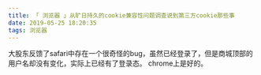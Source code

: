 ```yaml
---
title: 「 浏览器 」从旷日持久的cookie兼容性问题调查说到第三方cookie那些事
date: 2019-05-25 18:20:35
tags: 浏览器
---
```

大股东反馈了safari中存在一个很奇怪的bug，虽然已经登录了，但是商城顶部的用户名却没有变化，实际上已经有了登录态。
chrome上是好的。
<!-- more -->